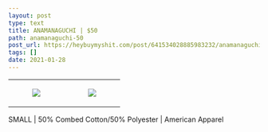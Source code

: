 ```yaml
---
layout: post
type: text
title: ANAMANAGUCHI | $50
path: anamanaguchi-50
post_url: https://heybuymyshit.com/post/641534028885983232/anamanaguchi-50
tags: []
date: 2021-01-28
---
```




<table style="width:100%;"><tr><td style="vertical-align:top;">
      <figure class="tmblr-full" data-orig-height="2048" data-orig-width="1365" data-orig-src="https://concertshirts.netlify.app/shirts/0263/0263-01.jpg"><img src="https://64.media.tumblr.com/ea5aa26eb741893551d9809b2f7e0067/1e43db8c5b1575ec-6a/s540x810/d4c1e534ed25f2d0408c26085a444e48c3f6c76b.jpg" data-orig-height="2048" data-orig-width="1365" data-orig-src="https://concertshirts.netlify.app/shirts/0263/0263-01.jpg"/></figure></td>
    <td style="vertical-align:top;">
      <figure class="tmblr-full" data-orig-height="2048" data-orig-width="1365" data-orig-src="https://concertshirts.netlify.app/shirts/0263/0263-02.jpg"><img src="https://64.media.tumblr.com/26a561f5652f8393765a9ad21ee4fb69/1e43db8c5b1575ec-fb/s540x810/6d3c22aa0e9b1603ca64d2ac9b1f7fca2ca2f62f.jpg" data-orig-height="2048" data-orig-width="1365" data-orig-src="https://concertshirts.netlify.app/shirts/0263/0263-02.jpg"/></figure></td>
  </tr></table><p>
  SMALL | 50% Combed Cotton/50% Polyester | American Apparel
</p>
